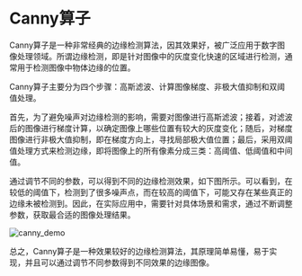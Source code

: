 # Canny算子
Canny算子是一种非常经典的边缘检测算法，因其效果好，被广泛应用于数字图像处理领域。所谓边缘检测，即是针对图像中的灰度变化快速的区域进行检测，通常用于检测图像中物体边缘的位置。

Canny算子主要分为四个步骤：高斯滤波、计算图像梯度、非极大值抑制和双阈值处理。

首先，为了避免噪声对边缘检测的影响，需要对图像进行高斯滤波；接着，对滤波后的图像进行梯度计算，以确定图像上哪些位置有较大的灰度变化；随后，对梯度图像进行非极大值抑制，即在梯度方向上，寻找局部极大值位置；最后，采用双阈值处理方式来检测边缘，即将图像上的所有像素分成三类：高阈值、低阈值和中间值。

通过调节不同的参数，可以得到不同的边缘检测效果，如下图所示。可以看到，在较低的阈值下，检测到了很多噪声点，而在较高的阈值下，可能又存在某些真正的边缘未被检测到。因此，在实际应用中，需要针对具体场景和需求，通过不断调整参数，获取最合适的图像处理结果。

![canny_demo](https://cdn.luogu.com.cn/upload/image_hosting/bo99nio0.png)

总之，Canny算子是一种效果较好的边缘检测算法，其原理简单易懂，易于实现，并且可以通过调节不同参数得到不同效果的边缘图像。